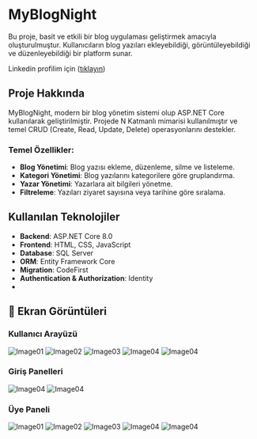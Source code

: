 # MyBlogNight

Bu proje, basit ve etkili bir blog uygulaması geliştirmek amacıyla oluşturulmuştur. Kullanıcıların blog yazıları ekleyebildiği, görüntüleyebildiği ve düzenleyebildiği bir platform sunar.

Linkedin profilim için ([tıklayın](https://www.linkedin.com/in/m-gürkan-kaya-267462273/))

## Proje Hakkında

MyBlogNight, modern bir blog yönetim sistemi olup ASP.NET Core kullanılarak geliştirilmiştir. Projede N Katmanlı mimarisi kullanılmıştır ve temel CRUD (Create, Read, Update, Delete) operasyonlarını destekler.

### Temel Özellikler:
- **Blog Yönetimi**: Blog yazısı ekleme, düzenleme, silme ve listeleme.
- **Kategori Yönetimi**: Blog yazılarını kategorilere göre gruplandırma.
- **Yazar Yönetimi**: Yazarlara ait bilgileri yönetme.
- **Filtreleme**: Yazıları ziyaret sayısına veya tarihine göre sıralama.

## Kullanılan Teknolojiler

- **Backend**: ASP.NET Core 8.0
- **Frontend**: HTML, CSS, JavaScript
- **Database**: SQL Server
- **ORM**: Entity Framework Core
- **Migration**: CodeFirst
- **Authentication & Authorization**: Identity
- 
##  📸 Ekran Görüntüleri

### Kullanıcı Arayüzü
![Image01](https://raw.githubusercontent.com/mgurkankaya/MyBlogNight/refs/heads/master/projectImages/1.png)
![Image02](https://raw.githubusercontent.com/mgurkankaya/MyBlogNight/refs/heads/master/projectImages/2.png)
![Image03](https://raw.githubusercontent.com/mgurkankaya/MyBlogNight/refs/heads/master/projectImages/3.png)
![Image04](https://raw.githubusercontent.com/mgurkankaya/MyBlogNight/refs/heads/master/projectImages/4.png)
![Image04](https://raw.githubusercontent.com/mgurkankaya/MyBlogNight/refs/heads/master/projectImages/10.png)

### Giriş Panelleri
![Image04](https://raw.githubusercontent.com/mgurkankaya/MyBlogNight/refs/heads/master/projectImages/11.png)
![Image04](https://raw.githubusercontent.com/mgurkankaya/MyBlogNight/refs/heads/master/projectImages/12.png)
### Üye Paneli
![Image01](https://raw.githubusercontent.com/mgurkankaya/MyBlogNight/refs/heads/master/projectImages/5.png)
![Image02](https://raw.githubusercontent.com/mgurkankaya/MyBlogNight/refs/heads/master/projectImages/6.png)
![Image03](https://raw.githubusercontent.com/mgurkankaya/MyBlogNight/refs/heads/master/projectImages/7.png)
![Image04](https://raw.githubusercontent.com/mgurkankaya/MyBlogNight/refs/heads/master/projectImages/8.png)
![Image04](https://raw.githubusercontent.com/mgurkankaya/MyBlogNight/refs/heads/master/projectImages/9.png)

